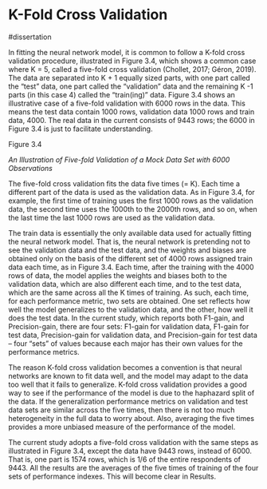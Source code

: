                    

# K-Fold Cross Validation    
#dissertation

In fitting the neural network model, it is common to follow a K-fold cross validation procedure, illustrated in Figure 3.4, which shows a common case where K = 5, called a five-fold cross validation (Chollet, 2017; Géron, 2019). The data are separated into K + 1 equally sized parts, with one part called the “test” data, one part called the “validation” data and the remaining K -1 parts (in this case 4) called the “train(ing)” data. Figure 3.4 shows an illustrative case of a five-fold validation with 6000 rows in the data. This means the test data contain 1000 rows, validation data 1000 rows and train data, 4000. The real data in the current consists of 9443 rows; the 6000 in Figure 3.4 is just to facilitate understanding.

Figure 3.4

  
_An Illustration of Five-fold Validation of a Mock Data Set with 6000 Observations_

The five-fold cross validation fits the data five times (= K). Each time a different part of the data is used as the validation data. As in Figure 3.4, for example, the first time of training uses the first 1000 rows as the validation data, the second time uses the 1000th to the 2000th rows, and so on, when the last time the last 1000 rows are used as the validation data.

The train data is essentially the only available data used for actually fitting the neural network model. That is, the neural network is pretending not to see the validation data and the test data, and the weights and biases are obtained only on the basis of the different set of 4000 rows assigned train data each time, as in Figure 3.4. Each time, after the training with the 4000 rows of data, the model applies the weights and biases both to the validation data, which are also different each time, and to the test data, which are the same across all the K times of training. As such, each time, for each performance metric, two sets are obtained. One set reflects how well the model generalizes to the validation data, and the other, how well it does the test data. In the current study, which reports both F1-gain, and Precision-gain, there are four sets: F1-gain for validation data, F1-gain for test data, Precision-gain for validation data, and Precision-gain for test data – four “sets” of values because each major has their own values for the performance metrics.

The reason K-fold cross validation becomes a convention is that neural networks are known to fit data well, and the model may adapt to the data too well that it fails to generalize. K-fold cross validation provides a good way to see if the performance of the model is due to the haphazard split of the data. If the generalization performance metrics on validation and test data sets are similar across the five times, then there is not too much heterogeneity in the full data to worry about. Also, averaging the five times provides a more unbiased measure of the performance of the model.

The current study adopts a five-fold cross validation with the same steps as illustrated in Figure 3.4, except the data have 9443 rows, instead of 6000. That is, one part is 1574 rows, which is 1/6 of the entire respondents of 9443. All the results are the averages of the five times of training of the four sets of performance indexes. This will become clear in Results.